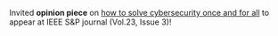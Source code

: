Invited <b>opinion piece</b> on <a href="papers/IEEESP25-howto.pdf">how to solve cybersecurity once and for all</a> to appear at IEEE S&P journal (Vol.23, Issue 3)!
